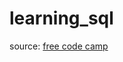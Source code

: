 # learning_sql

source: <a href = "https://www.youtube.com/watch?v=HXV3zeQKqGY&t=5160s&ab_channel=freeCodeCamp.org">free code camp </a>
